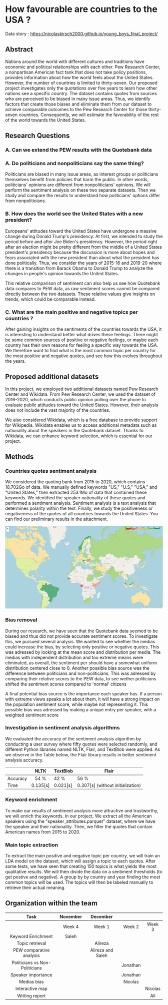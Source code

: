 # How favourable are countries to the USA ? 

Data story : https://nicolaskirsch2000.github.io/young_boys_final_project/

## Abstract
Nations around the world with different cultures and traditions have economic and political relationships with each 
other. Pew Research Center, a nonpartisan American fact tank that does not take policy positions, provides information 
about how the world feels about the United States. However, the number of countries is limited to thirty-seven. Our 
proposed project investigates only the quotations over five years to learn how other nations see a specific country. 
The dataset contains quotes from sources who are perceived to be biased in many issue areas. Thus, we identify factors 
that create those biases and eliminate them from our dataset to achieve comparable outcomes to the Pew Research Center 
for those thirty-seven countries. Consequently, we will estimate the favorability of the rest of the world towards the 
United States.

## Research Questions

### A. Can we extend the PEW results with the Quotebank data

### A. Do politicians and nonpoliticians say the same thing?
Politicians are biased in many issue areas, as interest groups or politicians themselves benefit from policies that harm
the public. In other words, politicians' opinions are different from nonpoliticians' opinions. We will perform the 
sentiment analysis on these two separate datasets. Then we study and compare the results to understand how politicians' 
options differ from nonpoliticians.

### B. How does the world see the United States with a new president?
Europeans' attitudes toward the United States have undergone a massive change during Donald Trump's presidency. 
At first, we intended to study the period before and after Joe Biden's presidency. However, the period right after an election might be pretty different 
from the middle of a United States president's presidency because the discussion is more about hopes and fears 
associated with the new president than about what the president has done politically. Thus, we consider the years of 
2015-16 and 2019-20 where there is a transition from Barack Obama to Donald Trump to analyze the changes in people's 
opinion towards the United States. 

This relative comparison of sentiment can also help us see how Quotebank data compares to PEW data, as raw sentiment scores cannot be compared directly between the two datasets. These relative values give insights on trends, which could be comparable instead.

### C. What are the main positive and negative topics per countries ? 
After gaining insights on the sentiments of the countries towards the USA, it is interesting to understand better what drives these feelings. There might be some common sources of positive or negative feelings, or maybe each country has their own reasons for feeling a specific way towards the USA. We therefore want to find what is the most common topic per country for the most positive and negative quotes, and see how this evolves throughout the years.


## Proposed additional datasets
In this project, we employed two additional datasets named Pew Research Center and Wikidata. From Pew Research Center, 
we used the dataset of 2016-2020, which conducts public opinion polling over the phone to evaluate public attitudes 
toward the United States. However, their analysis does not include the vast majority of the countries.

We also considered Wikidata, which is a free database to provide support for Wikipedia. Wikidata enables us to access 
additional metadata such as nationality about the speakers in the Quotebank dataset. Thanks to Wikidata, we can enhance 
keyword selection, which is essential for our project. 


## Methods
### Countries quotes sentiment analysis
We considered the quoting bank from 2015 to 2020, which contains 18.702Go of data. We manually defined keywords "US," "U.S," 
"USA," and "United States," then extracted 253.1Mo of data that contained these keywords. We identified the speaker nationality
of these quotes and performed a sentiment analysis. Sentiment analysis is a text analysis that determines polarity 
within the text. Finally, we study the positiveness or negativeness of the quotes of all countries towards the United 
States. 
You can find our preliminary results in the attachment.

![alt text](data/results_world_map.png)

### Bias removal 
During our research, we have seen that the Quotebank data seemed to be biased and thus did not provide accurate sentiment scores. To investigate this, we pursued several analysis. We wanted to see whether the medias could increase the bias, by selecting only positive or negative quotes. This was adressed by looking at the mean score and distribution per media. The medias with independent distribution and too extreme means were eliminated, as overall, the sentiment per should have a somewhat uniform distribution centered close to 0.
Another possible bias source was the difference between politicians and non-politicians. This was adressed by comparing their relative scores to the PEW data, to see wether politicians shifted the sentiment scores compared to 'normal' citizens

A final potential bias source is the importance each speaker has. If a person with extreme views speaks a lot about them, it will have a strong impact on the population sentiment score, while maybe not representing it. This possible bias was adressed by making a unique entry per speaker, with a weighted sentiment score

### Investigation in sentiment analysis algorithms
We evaluated the accuracy of the sentiment analysis algorithm by conducting a user survey where fifty 
quotes were selected randomly, and different Python libraries named NLTK, Flair, and TextBlob were applied. As we 
observe in the Table below, the Flair library results in better sentiment analysis accuracy.

| | NLTK | TextBlob | Flair | 
|-------|:-------:|-------|-------| 
|Accuracy| 54 % | 42 % | 56 % | 
|Time | 0.135[s] | 0.021[s] | 0.307[s] (without initialization)| 

### Keyword enrichment
To make our results of sentiment analysis more attractive and trustworthy, we will enrich the keywords. In our project, 
We extract all the American speakers using the "speaker_attributes.parquet" dataset, where we have the speaker and their 
nationality. Then, we filter the quotes that contain American names from 2015 to 2020.

### Main topic extraction 
To extract the main positive and negative topic per country, we will train an LDA model on the dataset, which will assign a topic to each quotes. After some tests, we have seen that creating 150 topics is what yields the most qualitative results. We will then divide the data on a sentiment thresholds (to get postive and negative). A group by by country and year finding the most common topics will be used. The topics will then be labeled manually to retrieve their actual meaning. 

## Organization within the team
| Task | November | December |||
| :------------: | :-----------: | :-----------: | :-----------: | :-----------: |
| | Week 4 | Week 1 | Week 2 | Week 3 |
| Keyword Enrichment | Saleh | | | |
|Topic retrieval | | Alireza | | |
| PEW comparative analysis | | Alireza and Saleh | | |
| Politicians vs Non-Politicians | | | Jonathan | |
| Speaker importance | | | Jonathan | |
| Medias bias | | | Nicolas |   |
| Interactive map | | |  | Nicolas |
| Writing report | | | | All  |
